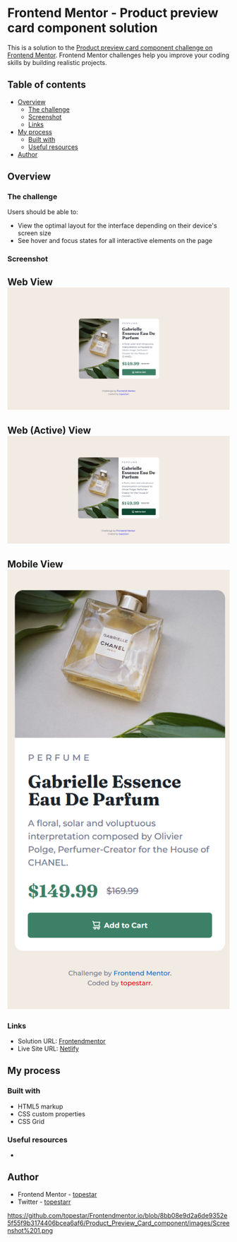 # Frontend Mentor - Product preview card component solution

This is a solution to the [Product preview card component challenge on Frontend Mentor](https://www.frontendmentor.io/challenges/product-preview-card-component-GO7UmttRfa). Frontend Mentor challenges help you improve your coding skills by building realistic projects. 

## Table of contents

- [Overview](#overview)
  - [The challenge](#the-challenge)
  - [Screenshot](#screenshot)
  - [Links](#links)
- [My process](#my-process)
  - [Built with](#built-with)
  - [Useful resources](#useful-resources)
- [Author](#author)


## Overview

### The challenge

Users should be able to:

- View the optimal layout for the interface depending on their device's screen size
- See hover and focus states for all interactive elements on the page

### Screenshot

## Web View <img src= https://github.com/topestar/Frontendmentor.io/blob/8bb08e9d2a6de9352e5f55f9b3174406bcea6af6/Product_Preview_Card_component/images/Screenshot%201.png></img>

## Web (Active) View <img src= https://github.com/topestar/Frontendmentor.io/blob/8bb08e9d2a6de9352e5f55f9b3174406bcea6af6/Product_Preview_Card_component/images/Screenshot%202.png></img>

## Mobile View <img src= https://github.com/topestar/Frontendmentor.io/blob/8bb08e9d2a6de9352e5f55f9b3174406bcea6af6/Product_Preview_Card_component/images/Screenshot%203.png></img>



### Links

- Solution URL: [Frontendmentor](https://www.frontendmentor.io/challenges/product-preview-card-component-GO7UmttRfa/hub)
- Live Site URL: [Netlify](https://product-preview-t003.netlify.app)

## My process

### Built with

- HTML5 markup
- CSS custom properties
- CSS Grid


### Useful resources

- 

## Author

- Frontend Mentor - [topestar](https://www.frontendmentor.io/profile/topestar)
- Twitter - [topestarr](https://www.twitter.com/topestarr)


https://github.com/topestar/Frontendmentor.io/blob/8bb08e9d2a6de9352e5f55f9b3174406bcea6af6/Product_Preview_Card_component/images/Screenshot%201.png
